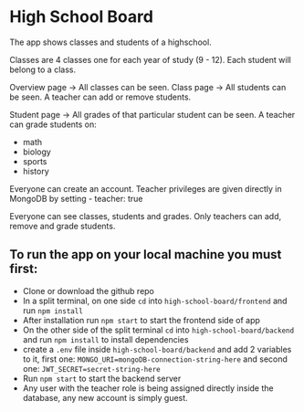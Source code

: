 # High School Board

The app shows classes and students of a highschool.

Classes are 4 classes one for each year of study (9 - 12). Each student will belong to a class.

Overview page -> All classes can be seen.
Class page -> All students can be seen. A teacher can add or remove students.

Student page -> All grades of that particular student can be seen. A teacher can grade students on:

- math
- biology
- sports
- history

Everyone can create an account.
Teacher privileges are given directly in MongoDB by setting - teacher: true

Everyone can see classes, students and grades.
Only teachers can add, remove and grade students.

## To run the app on your local machine you must first:

- Clone or download the github repo
- In a split terminal, on one side `cd` into `high-school-board/frontend` and run `npm install`
- After installation run `npm start` to start the frontend side of app
- On the other side of the split terminal `cd` into `high-school-board/backend` and run `npm install` to install dependencies
- create a `.env` file inside `high-school-board/backend` and add 2 variables to it, first one: `MONGO_URI=mongoDB-connection-string-here` and second one: `JWT_SECRET=secret-string-here`
- Run `npm start` to start the backend server
- Any user with the teacher role is being assigned directly inside the database, any new account is simply guest.
